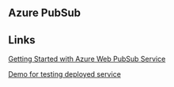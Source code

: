 ## Azure PubSub

## Links
[Getting Started with Azure Web PubSub Service](https://dailydotnettips.com/getting-started-with-azure-web-pubsub-service/)

[Demo for testing deployed service](https://azure.github.io/azure-webpubsub/demos/clientpubsub)

